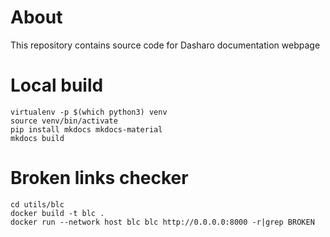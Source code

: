 # About

This repository contains source code for Dasharo documentation webpage

# Local build

```shell
virtualenv -p $(which python3) venv
source venv/bin/activate
pip install mkdocs mkdocs-material
mkdocs build
```

# Broken links checker

```shell
cd utils/blc
docker build -t blc .
docker run --network host blc blc http://0.0.0.0:8000 -r|grep BROKEN
```

